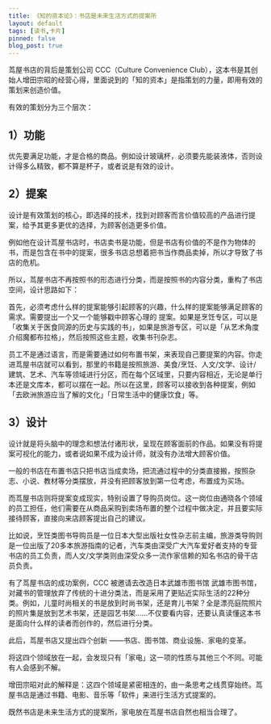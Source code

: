 ```yaml
---
title: 《知的资本论》：书店是未来生活方式的提案所
layout: default
tags: [读书,卡片]
pinned: false
blog_post: true
---
```




茑屋书店的背后是策划公司 CCC（Culture Convenience Club），这本书是其创始人增田宗昭的经营心得，里面说到的「知的资本」是指策划的力量，即用有效的策划来创造价值。

有效的策划分为三个层次：

## 1）功能

优先要满足功能，才是合格的商品。例如设计玻璃杯，必须要先能装液体，否则设计得多么精致，都不算是杯子，或者说是有效的设计。

## 2）提案

设计是有效策划的核心，即选择的技术，找到对顾客而言价值较高的产品进行提案，给予其更多更优的选择，为顾客创造更多价值。

例如他在设计茑屋书店时，书店卖书是功能，但是书店有价值的不是作为物体的书，而是包含在书中的提案，很多书店总想着把书当作商品卖掉，所以才导致了书店的危机。

所以，茑屋书店不再按照书的形态进行分类，而是按照书的内容分类，重构了书店空间，设计思路如下：

首先，必须考虑什么样的提案能够引起顾客的兴趣，什么样的提案能够满足顾客的需求。需要提出一个又一个能够戳中顾客心理的 提案。如果是烹饪专区，可以是「收集关于医食同源的历史与实践的书」，如果是旅游专区，可以是「从艺术角度介绍魔都布拉格」，然后按照这些主题，收集书刊杂志。

员工不是通过语言，而是需要通过如何布置书架，来表现自己要提案的内容。你走进茑屋书店就可以看到，那里的书籍是按照旅游、美食/烹饪、人文/文学、设计/建筑、艺术、汽车等领域进行分区，而在每个区域里，只要内容相近，无论是单行本还是文库本，都可以摆在一起。所以在这里，顾客可以接收到各种提案，例如「去欧洲旅游应当了解的文化」「日常生活中的健康饮食」等。

## 3）设计

设计就是将头脑中的理念和想法付诸形状，呈现在顾客面前的作品。如果没有将提案可视化的能力，或者说如果不成为设计师，就没有办法增大顾客价值。

一般的书店在布置书店只把书店当成卖场，把流通过程中的分类直接搬，按照杂志、小说、教材等分类摆放，并没有把顾客放到第一位考虑，布置成为买场。

而茑屋书店则将提案变成现实，特别设置了导购员岗位。这一岗位由通晓各个领域的员工担任，他们需要在从商品采购到卖场布置的整个过程中做决定，并且要实际接待顾客，直接向来店顾客提出自己的建议。

比如说，烹饪类图书导购员是一位日本大型出版社女性杂志前主编，旅游类导购则是一位出版了20多本旅游指南的记者，汽车类由深受广大汽车爱好者支持的专营书店的员工负责，而人文/文学类则由深受众多一流作家信赖的知名书店的骨干店员负责。

有了茑屋书店的成功案例，CCC 被邀请去改造日本武雄市图书馆
武雄市图书馆，对藏书的管理放弃了传统的十进分类法，而是采用了更贴近实际生活的22种分类。例如，儿童时尚相关的书是放到时尚书架，还是育儿书架？全是漂亮庭院照片的照片集是放到艺术书架，还是园艺书架……不仅要看内容，还要认真读懂这本书是面向什么样的读者而创作的，然后进行分类。

此后，茑屋书店又提出四个创新 ——书店、图书馆、商业设施、家电的变革。

将这四个领域放在一起，会发现只有「家电」这一项的性质与其他三个不同。可能有人会感到不解。

增田宗昭对此的解释是：这四个领域是紧密相连的，由一条思考之线贯穿始终。茑屋书店是通过书籍、电影、音乐等「软件」来进行生活方式提案的。

既然书店是未来生活方式的提案所，家电放在茑屋书店自然也相当合理了。